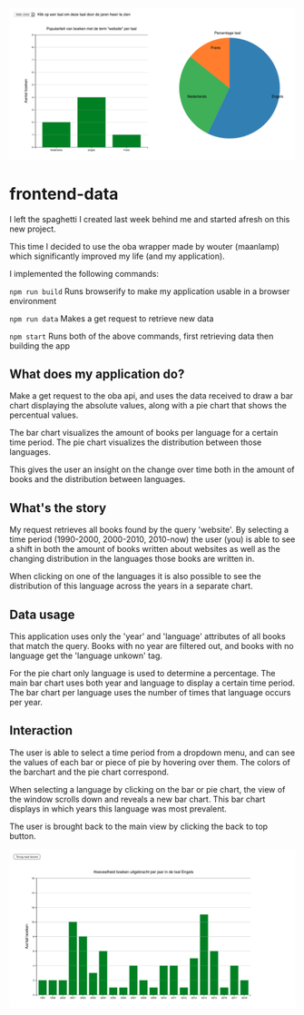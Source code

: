 ![Main view](./img/image1.png)

# frontend-data

I left the spaghetti I created last week behind me and started afresh on this new project.

This time I decided to use the oba wrapper made by wouter (maanlamp) which significantly improved my life (and my application).

I implemented the following commands:

`npm run build`
Runs browserify to make my application usable in a browser environment

`npm run data`
Makes a get request to retrieve new data

`npm start`
Runs both of the above commands, first retrieving data then building the app

## What does my application do?

Make a get request to the oba api, and uses the data received to draw a bar chart displaying the absolute values, along with a pie chart that shows the percentual values.

The bar chart visualizes the amount of books per language for a certain time period. The pie chart visualizes the distribution between those languages.

This gives the user an insight on the change over time both in the amount of books and the distribution between languages.

## What's the story

My request retrieves all books found by the query 'website'. By selecting a time period (1990-2000, 2000-2010, 2010-now) the user (you) is able to see a shift in both the amount of books written about websites as well as the changing distribution in the languages those books are written in.

When clicking on one of the languages it is also possible to see the distribution of this language across the years in a separate chart.

## Data usage

This application uses only the 'year' and 'language' attributes of all books that match the query. Books with no year are filtered out, and books with no language get the 'language unkown' tag.

For the pie chart only language is used to determine a percentage. The main bar chart uses both year and language to display a certain time period. The bar chart per language uses the number of times that language occurs per year.

## Interaction

The user is able to select a time period from a dropdown menu, and can see the values of each bar or piece of pie by hovering over them. The colors of the barchart and the pie chart correspond.

When selecting a language by clicking on the bar or pie chart, the view of the window scrolls down and reveals a new bar chart. This bar chart displays in which years this language was most prevalent.

The user is brought back to the main view by clicking the back to top button.

![detail](./img/image2.png)
